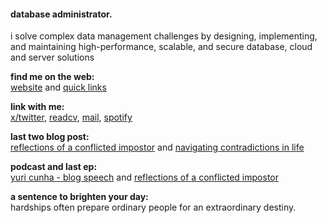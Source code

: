 
#### database administrator.

i solve complex data management challenges by designing, implementing, and maintaining high-performance, scalable, and secure database, cloud and server solutions

**find me on the web:**<br>
[website](https://yuricunha.com) and [quick links](https://links.yuricunha.com)

**link with me:**<br>
[x/twitter](https://twitter.com/isyuricunha), [readcv](https://read.cv/isyuricunha), [mail](mailto:isyuricunha@duck.com), [spotify](https://open.spotify.com/user/22wrcoowop6hb63heywvtaypy?si=e1e818483a1a43a1)

**last two blog post:**<br>
[reflections of a conflicted impostor](https://yuricunha.com/blog/reflections-of-a-conflicted-impostor) and [navigating contradictions in life](https://yuricunha.com/blog/navigating-contradictions-in-life)

**podcast and last ep:**<br>
[yuri cunha - blog speech](https://open.spotify.com/show/2XRQ2mpUbtT0ZqxFVrl0KK) and [reflections of a conflicted impostor](https://open.spotify.com/episode/28601w7FP7PjsAHzaULo4x?si=wLqWnng5SUKnQbfXQ1zogw)

**a sentence to brighten your day:**<br>
    hardships often prepare ordinary people for an extraordinary destiny.
